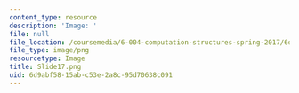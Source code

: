 ```yaml
---
content_type: resource
description: 'Image: '
file: null
file_location: /coursemedia/6-004-computation-structures-spring-2017/6d9abf5815abc53e2a8c95d70638c091_Slide17.png
file_type: image/png
resourcetype: Image
title: Slide17.png
uid: 6d9abf58-15ab-c53e-2a8c-95d70638c091
---
```

